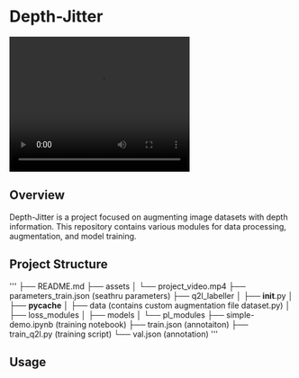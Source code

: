 # Depth-Jitter

<video width="320" height="240" controls>
  <source src="/Users/mdsazidurrahman/Depth-Jitter/assets/project_video.mp4" type="video/mp4">
  Your browser does not support the video tag.
</video>

## Overview

Depth-Jitter is a project focused on augmenting image datasets with depth information. This repository contains various modules for data processing, augmentation, and model training.

## Project Structure

'''
├── README.md
├── assets
│   └── project_video.mp4
├── parameters_train.json (seathru parameters)
├── q2l_labeller
│   ├── __init__.py
│   ├── __pycache__
│   ├── data (contains custom augmentation file dataset.py)
│   ├── loss_modules
│   ├── models
│   └── pl_modules
├── simple-demo.ipynb (training notebook)
├── train.json (annotaiton)
├── train_q2l.py (training script)
└── val.json (annotation)
'''
## Usage